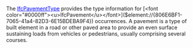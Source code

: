 The [<font color="#0000ff"><u>IfcPavementType</u></font>]($element://{1BAE4B09-C65E-42c9-8806-9EBEDD5ED98D}) provides the type information for [<font color="#0000ff"><u>IfcPavement</u></font>]($element://{806E6BF1-7065-41a4-82D3-6E15BDEBA9F4}) occurrences.
A pavement is a type of built element in a road or other paved area to provide an even surface sustaining loads from vehicles or pedestrians, usually comprising several courses.
